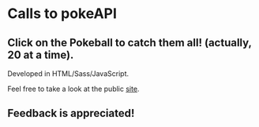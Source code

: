 # Calls to pokeAPI

## Click on the Pokeball to catch them all! (actually, 20 at a time).

Developed in HTML/Sass/JavaScript.

Feel free to take a look at the public [site](https://lauraszm.github.io/pokeAPI/).

## Feedback is appreciated!
